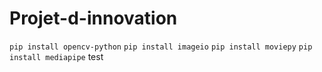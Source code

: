 # Projet-d-innovation


`pip install opencv-python`
`pip install imageio`
`pip install moviepy`
`pip install mediapipe`
test